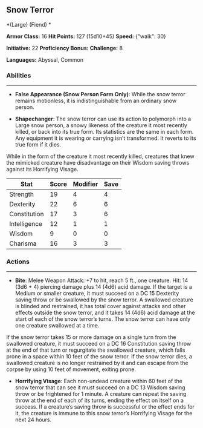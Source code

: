 ## Snow Terror
*(Large) (Fiend) *

**Armor Class:** 16
**Hit Points:** 127 (15d10+45)
**Speed:** {"walk": 30}

**Initiative:** 22
**Proficiency Bonus:**
**Challenge:** 8

**Languages:** Abyssal, Common

### Abilities
 --- 
- **False Appearance (Snow Person Form Only)**: While the snow terror remains motionless, it is indistinguishable from an ordinary snow person.

- **Shapechanger**: The snow terror can use its action to polymorph into a Large snow person, a snowy likeness of the creature it most recently killed, or back into its true form. Its statistics are the same in each form. Any equipment it is wearing or carrying isn’t transformed. It reverts to its true form if it dies.

While in the form of the creature it most recently killed, creatures that knew the mimicked creature have disadvantage on their Wisdom saving throws against its Horrifying Visage.



| Stat | Score | Modifier | Save |
| ---- | ---- | ---- | ---- |
| Strength | 19 | 4 | 4 |
| Dexterity | 22 | 6 | 6 |
| Constitution | 17 | 3 | 6 |
| Intelligence | 12 | 1 | 1 |
| Wisdom | 9 | 0 | 0 |
| Charisma | 16 | 3 | 3 |

### Actions
 --- 
- **Bite**: Melee Weapon Attack: +7 to hit, reach 5 ft., one creature. Hit: 14 (3d6 + 4) piercing damage plus 14 (4d6) acid damage. If the target is a Medium or smaller creature, it must succeed on a DC 15 Dexterity saving throw or be swallowed by the snow terror. A swallowed creature is blinded and restrained, it has total cover against attacks and other effects outside the snow terror, and it takes 14 (4d6) acid damage at the start of each of the snow terror’s turns. The snow terror can have only one creature swallowed at a time.

If the snow terror takes 15 or more damage on a single turn from the swallowed creature, it must succeed on a DC 16 Constitution saving throw at the end of that turn or regurgitate the swallowed creature, which falls prone in a space within 10 feet of the snow terror. If the snow terror dies, a swallowed creature is no longer restrained by it and can escape from the corpse by using 10 feet of movement, exiting prone.

- **Horrifying Visage**: Each non-undead creature within 60 feet of the snow terror that can see it must succeed on a DC 13 Wisdom saving throw or be frightened for 1 minute. A creature can repeat the saving throw at the end of each of its turns, ending the effect on itself on a success. If a creature’s saving throw is successful or the effect ends for it, the creature is immune to this snow terror’s Horrifying Visage for the next 24 hours.

